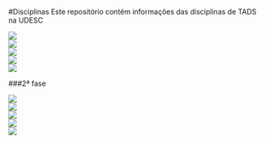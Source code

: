 #Disciplinas
Este repositório contém informações das disciplinas de TADS na UDESC

[<img src="https://img.shields.io/badge/AGT0001-Algoritmos-yellow.svg">](https://github.com/TADS-UDESC/disciplinas/tree/master/AGT0001) </br>
[<img src="https://img.shields.io/badge/ALGA001-Geometria%20Anal%C3%ADtica%20e%20%C3%81lgebra%20Linear-yellow.svg">](https://github.com/TADS-UDESC/disciplinas/tree/master/ALGA001) </br>
[<img src="https://img.shields.io/badge/CDI0001-C%C3%A1lculo%20Diferencial%20e%20Integral%20I-yellow.svg">](https://github.com/TADS-UDESC/disciplinas/tree/master/CDI0001) </br>
[<img src="https://img.shields.io/badge/MCI0001-Metodologia%20Cientifica-yellow.svg">](https://github.com/TADS-UDESC/disciplinas/tree/master/MCI0001) </br>
[<img src="https://img.shields.io/badge/TGA0002-Teoria%20Geral%20da%20Administra%C3%A7%C3%A3o-yellow.svg">](https://github.com/TADS-UDESC/disciplinas/tree/master/TGA0002) </br>

###2ª fase

[<img src="https://img.shields.io/badge/AOC0002-Arquitetura%20e%20Organiza%C3%A7%C3%A3o%20de%20Computadores-brightgreen.svg">](https://github.com/TADS-UDESC/disciplinas/tree/master/AGT0001) </br>
[<img src="https://img.shields.io/badge/EST0006-Probabilidade%20e%20Estat%C3%ADstica-brightgreen.svg">](https://github.com/TADS-UDESC/disciplinas/tree/master/EST0006) </br>
[<img src="https://img.shields.io/badge/LPG0002-Linguagem%20de%20Programa%C3%A7%C3%A3o-brightgreen.svg">](https://github.com/TADS-UDESC/disciplinas/tree/master/LPG0002) </br>
[<img src="https://img.shields.io/badge/MAT0002-Matem%C3%A1tica%20Financeira-brightgreen.svg">](https://github.com/TADS-UDESC/disciplinas/tree/master/MAT0002) </br>
[<img src="https://img.shields.io/badge/TGS0002-Teoria%20Geral%20de%20Sistemas-brightgreen.svg">](https://github.com/TADS-UDESC/disciplinas/tree/master/TGS0002) </br>
